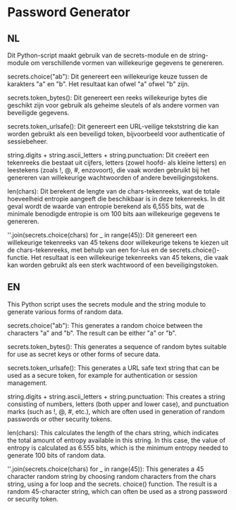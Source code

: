 # Password Generator 

NL
-
Dit Python-script maakt gebruik van de secrets-module en de string-module om verschillende vormen van willekeurige gegevens te genereren.

secrets.choice("ab"): Dit genereert een willekeurige keuze tussen de karakters "a" en "b". Het resultaat kan ofwel "a" ofwel "b" zijn.

secrets.token_bytes(): Dit genereert een reeks willekeurige bytes die geschikt zijn voor gebruik als geheime sleutels of als andere vormen van beveiligde gegevens.

secrets.token_urlsafe(): Dit genereert een URL-veilige tekststring die kan worden gebruikt als een beveiligd token, bijvoorbeeld voor authenticatie of sessiebeheer.

string.digits + string.ascii_letters + string.punctuation: Dit creëert een tekenreeks die bestaat uit cijfers, letters (zowel hoofd- als kleine letters) en leestekens (zoals !, @, #, enzovoort), die vaak worden gebruikt bij het genereren van willekeurige wachtwoorden of andere beveiligingstokens.

len(chars): Dit berekent de lengte van de chars-tekenreeks, wat de totale hoeveelheid entropie aangeeft die beschikbaar is in deze tekenreeks. In dit geval wordt de waarde van entropie berekend als 6,555 bits, wat de minimale benodigde entropie is om 100 bits aan willekeurige gegevens te genereren.

''.join(secrets.choice(chars) for _ in range(45)): Dit genereert een willekeurige tekenreeks van 45 tekens door willekeurige tekens te kiezen uit de chars-tekenreeks, met behulp van een for-lus en de secrets.choice()-functie. Het resultaat is een willekeurige tekenreeks van 45 tekens, die vaak kan worden gebruikt als een sterk wachtwoord of een beveiligingstoken.



EN
-
This Python script uses the secrets module and the string module to generate various forms of random data.

secrets.choice("ab"): This generates a random choice between the characters "a" and "b". The result can be either "a" or "b".

secrets.token_bytes(): This generates a sequence of random bytes suitable for use as secret keys or other forms of secure data.

secrets.token_urlsafe(): This generates a URL safe text string that can be used as a secure token, for example for authentication or session management.

string.digits + string.ascii_letters + string.punctuation: This creates a string consisting of numbers, letters (both upper and lower case), and punctuation marks (such as !, @, #, etc.), which are often used in generation of random passwords or other security tokens.

len(chars): This calculates the length of the chars string, which indicates the total amount of entropy available in this string. In this case, the value of entropy is calculated as 6.555 bits, which is the minimum entropy needed to generate 100 bits of random data.

''.join(secrets.choice(chars) for _ in range(45)): This generates a 45 character random string by choosing random characters from the chars string, using a for loop and the secrets. choice() function. The result is a random 45-character string, which can often be used as a strong password or security token.
